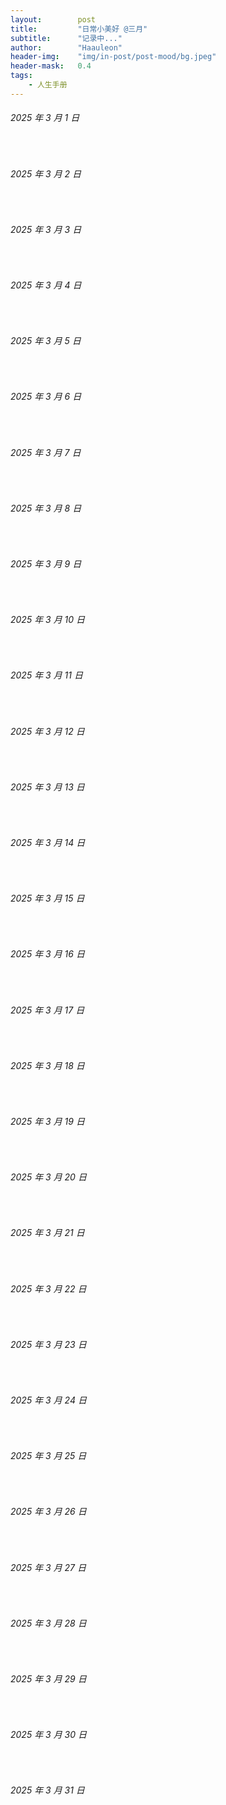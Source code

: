 ```yaml
---
layout:        post
title:         "日常小美好 @三月"
subtitle:      "记录中..."
author:        "Haauleon"
header-img:    "img/in-post/post-mood/bg.jpeg"
header-mask:   0.4
tags:
    - 人生手册
---
```


###### 2025 年 3 月 1 日
&emsp;&emsp;

###### 2025 年 3 月 2 日
&emsp;&emsp;

###### 2025 年 3 月 3 日
&emsp;&emsp;

###### 2025 年 3 月 4 日
&emsp;&emsp;

###### 2025 年 3 月 5 日
&emsp;&emsp;

###### 2025 年 3 月 6 日
&emsp;&emsp;

###### 2025 年 3 月 7 日
&emsp;&emsp;

###### 2025 年 3 月 8 日
&emsp;&emsp;

###### 2025 年 3 月 9 日
&emsp;&emsp;

###### 2025 年 3 月 10 日
&emsp;&emsp;

###### 2025 年 3 月 11 日
&emsp;&emsp;

###### 2025 年 3 月 12 日
&emsp;&emsp;

###### 2025 年 3 月 13 日
&emsp;&emsp;

###### 2025 年 3 月 14 日
&emsp;&emsp;

###### 2025 年 3 月 15 日
&emsp;&emsp;

###### 2025 年 3 月 16 日
&emsp;&emsp;

###### 2025 年 3 月 17 日
&emsp;&emsp;

###### 2025 年 3 月 18 日
&emsp;&emsp;

###### 2025 年 3 月 19 日
&emsp;&emsp;

###### 2025 年 3 月 20 日
&emsp;&emsp;

###### 2025 年 3 月 21 日
&emsp;&emsp;

###### 2025 年 3 月 22 日
&emsp;&emsp;

###### 2025 年 3 月 23 日
&emsp;&emsp;

###### 2025 年 3 月 24 日
&emsp;&emsp;

###### 2025 年 3 月 25 日
&emsp;&emsp;

###### 2025 年 3 月 26 日
&emsp;&emsp;

###### 2025 年 3 月 27 日
&emsp;&emsp;

###### 2025 年 3 月 28 日
&emsp;&emsp;

###### 2025 年 3 月 29 日
&emsp;&emsp;

###### 2025 年 3 月 30 日
&emsp;&emsp;

###### 2025 年 3 月 31 日
&emsp;&emsp;
